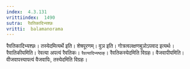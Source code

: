 ```yaml
---
index:  4.3.131
vrittiindex:  1490
sutra:  रैवतिकादिभ्यश्छः
vritti:  balamanorama 
---
```


रैवतिकादिभ्यश्छः। तस्येदमित्यर्थे इति। शेषपूरणम्। वुञ इति। गोत्रत्वलक्षणबुञोऽपवाद इत्यर्थः। रैवातिकीयमिति। रेवत्या अपत्यं रैवतिकः। `रैवत्यादिभ्यष्ठक्`। रैवतिकस्येदमिति विग्रहः। वैजवापीयमिति। वीजवापस्यापत्यं वैजवापिः, तस्येदमिति विग्रहः। 

